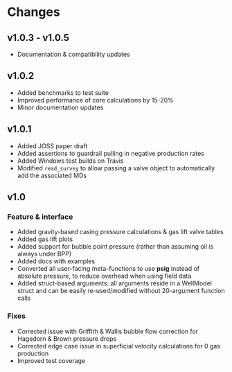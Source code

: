 # Changes

## v1.0.3 - v1.0.5
- Documentation & compatibility updates

## v1.0.2
- Added benchmarks to test suite
- Improved performance of core calculations by 15-20%
- Minor documentation updates

## v1.0.1
- Added JOSS paper draft
- Added assertions to guardrail pulling in negative production rates
- Added Windows test builds on Travis
- Modified `read_survey` to allow passing a valve object to automatically add the associated MDs

## v1.0

### Feature & interface
- Added gravity-based casing pressure calculations & gas lift valve tables
- Added gas lift plots
- Added support for bubble point pressure (rather than assuming oil is always under BPP)
- Added docs with examples
- Converted all user-facing meta-functions to use **psig** instead of absolute pressure, to reduce overhead when using field data
- Added struct-based arguments: all arguments reside in a WellModel struct and can be easily re-used/modified without 20-argument function calls

### Fixes
- Corrected issue with Griffith & Wallis bubble flow correction for Hagedorn & Brown pressure drops
- Corrected edge case issue in superficial velocity calculations for 0 gas production
- Improved test coverage
